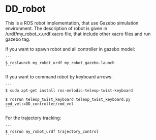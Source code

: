 # DD_robot
This is a ROS robot implementation, that use Gazebo simulation environment.
The description of robot is given in /urdf/my_robot_x.urdf.xacro file, that include other xacro files and run gazebo tag.

If you want to spawn robot and all controller in gazebo model:

    ```
    $ roslaunch my_robot_urdf my_robot_gazebo.launch
    ```
If you want to command robot by keyboard arrows:

    ```
    $ sudo apt-get install ros-melodic-teleop-twist-keyboard
    
    $ rosrun teleop_twist_keyboard teleop_twist_keyboard.py cmd_vel:=DD_controller/cmd_vel 
    ```

For the trajectory tracking:

    ```
    $ rosrun my_robot_urdf trajectory_control
    ```
